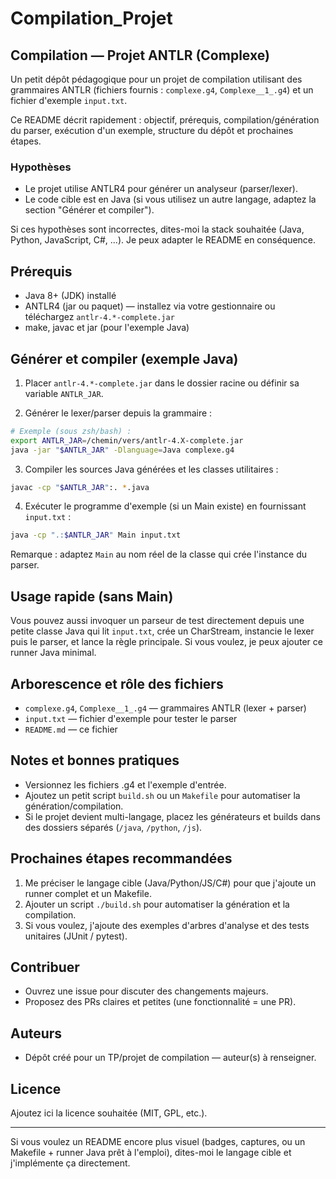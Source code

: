 # Compilation_Projet
## Compilation — Projet ANTLR (Complexe)

Un petit dépôt pédagogique pour un projet de compilation utilisant des grammaires ANTLR (fichiers fournis : `complexe.g4`, `Complexe__1_.g4`) et un fichier d'exemple `input.txt`.

Ce README décrit rapidement : objectif, prérequis, compilation/génération du parser, exécution d'un exemple, structure du dépôt et prochaines étapes.

### Hypothèses
- Le projet utilise ANTLR4 pour générer un analyseur (parser/lexer).
- Le code cible est en Java (si vous utilisez un autre langage, adaptez la section "Générer et compiler").

Si ces hypothèses sont incorrectes, dites-moi la stack souhaitée (Java, Python, JavaScript, C#, ...). Je peux adapter le README en conséquence.

## Prérequis
- Java 8+ (JDK) installé
- ANTLR4 (jar ou paquet) — installez via votre gestionnaire ou téléchargez `antlr-4.*-complete.jar`
- make, javac et jar (pour l'exemple Java)

## Générer et compiler (exemple Java)
1) Placer `antlr-4.*-complete.jar` dans le dossier racine ou définir sa variable `ANTLR_JAR`.

2) Générer le lexer/parser depuis la grammaire :

```bash
# Exemple (sous zsh/bash) :
export ANTLR_JAR=/chemin/vers/antlr-4.X-complete.jar
java -jar "$ANTLR_JAR" -Dlanguage=Java complexe.g4
```

3) Compiler les sources Java générées et les classes utilitaires :

```bash
javac -cp "$ANTLR_JAR":. *.java
```

4) Exécuter le programme d'exemple (si un Main existe) en fournissant `input.txt` :

```bash
java -cp ".:$ANTLR_JAR" Main input.txt
```

Remarque : adaptez `Main` au nom réel de la classe qui crée l'instance du parser.

## Usage rapide (sans Main)
Vous pouvez aussi invoquer un parseur de test directement depuis une petite classe Java qui lit `input.txt`, crée un CharStream, instancie le lexer puis le parser, et lance la règle principale. Si vous voulez, je peux ajouter ce runner Java minimal.

## Arborescence et rôle des fichiers
- `complexe.g4`, `Complexe__1_.g4` — grammaires ANTLR (lexer + parser)
- `input.txt` — fichier d'exemple pour tester le parser
- `README.md` — ce fichier

## Notes et bonnes pratiques
- Versionnez les fichiers .g4 et l'exemple d'entrée.
- Ajoutez un petit script `build.sh` ou un `Makefile` pour automatiser la génération/compilation.
- Si le projet devient multi-langage, placez les générateurs et builds dans des dossiers séparés (`/java`, `/python`, `/js`).

## Prochaines étapes recommandées
1. Me préciser le langage cible (Java/Python/JS/C#) pour que j'ajoute un runner complet et un Makefile.
2. Ajouter un script `./build.sh` pour automatiser la génération et la compilation.
3. Si vous voulez, j'ajoute des exemples d'arbres d'analyse et des tests unitaires (JUnit / pytest).

## Contribuer
- Ouvrez une issue pour discuter des changements majeurs.
- Proposez des PRs claires et petites (une fonctionnalité = une PR).

## Auteurs
- Dépôt créé pour un TP/projet de compilation — auteur(s) à renseigner.

## Licence
Ajoutez ici la licence souhaitée (MIT, GPL, etc.).

---

Si vous voulez un README encore plus visuel (badges, captures, ou un Makefile + runner Java prêt à l'emploi), dites-moi le langage cible et j'implémente ça directement.
